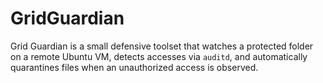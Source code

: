 # GridGuardian
Grid Guardian is a small defensive toolset that watches a protected folder on a remote Ubuntu VM, detects accesses via `auditd`, and automatically quarantines files when an unauthorized access is observed.
